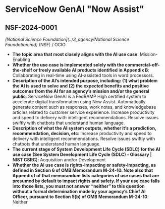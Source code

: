 # ServiceNow GenAI "Now Assist"
## NSF-2024-0001
_[National Science Foundation](../3_agency/National Science Foundation.md)_ (NSF) / OCIO


+ **The topic area that most closely aligns with the AI use case**: Mission-Enabling
+ **Whether the use case is implemented solely with the commercial-off-the-shelf or freely available AI products identified in Appendix B**: Collaborating in real-time using AI-assisted tools in word processors.
+ **Description of the AI’s intended purpose, including: (1) what problem the AI is used to solve and (2) the expected benefits and positive outcomes from the AI for an agency’s mission and/or the general public**: ServiceNow GenAI is a FedRAMP High certified system to accelerate digital transformation using Now Assist. Automatically generate content such as responses, work notes, and knowledgebase articles related to customer service experience. Increase productivity and speed to delivery with intelligent recommendations. Resolve issues swiftly with chatbots that understand human language.
+ **Description of what the AI system outputs, whether it’s a prediction, recommendation, decision, etc**: Increase productivity and speed to delivery with intelligent recommendations. Resolve issues swiftly with chatbots that understand human language.
+ **The current stage of System Development Life Cycle (SDLC) for the AI use case (See System Development Life Cycle (SDLC) - Glossary | NIST CSRC)**: Acquisition and/or Development
+ **Whether the AI use case is rights-impacting or safety-impacting, as defined in Section 6 of OMB Memorandum M-24-10. Note also that Appendix I of that memorandum lists categories of use cases that are presumed by default to impact rights and safety. If your use case falls into those lists, you must not answer “neither” to this question without a formal determination made by your agency’s Chief AI Officer, pursuant to Section 5(b) of OMB Memorandum M-24-10**: Neither